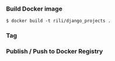### Build Docker image
```
$ docker build -t rili/django_projects .
```

### Tag

### Publish / Push to Docker Registry